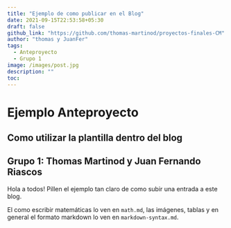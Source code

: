 ```yaml
---
title: "Ejemplo de como publicar en el Blog"
date: 2021-09-15T22:53:58+05:30
draft: false
github_link: "https://github.com/thomas-martinod/proyectos-finales-CM"
author: "thomas y JuanFer"
tags:
  - Anteproyecto
  - Grupo 1
image: /images/post.jpg
description: ""
toc:
---
```


# Ejemplo Anteproyecto

## Como utilizar la plantilla dentro del blog

## Grupo 1: Thomas Martinod y Juan Fernando Riascos

Hola a todos! Pillen el ejemplo tan claro de como subir una entrada a este blog.

El como escribir matemáticas lo ven en `math.md`, las imágenes, tablas y en general el formato markdown lo ven en `markdown-syntax.md`.
